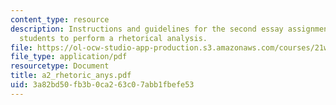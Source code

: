 ```yaml
---
content_type: resource
description: Instructions and guidelines for the second essay assignment, which asks
  students to perform a rhetorical analysis.
file: https://ol-ocw-studio-app-production.s3.amazonaws.com/courses/21w-747-rhetoric-spring-2005/3a82bd50fb3b0ca263c07abb1fbefe53_a2_rhetoric_anys.pdf
file_type: application/pdf
resourcetype: Document
title: a2_rhetoric_anys.pdf
uid: 3a82bd50-fb3b-0ca2-63c0-7abb1fbefe53
---
```

